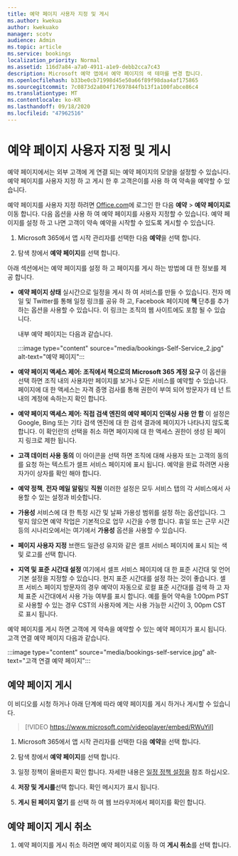 ```yaml
---
title: 예약 페이지 사용자 지정 및 게시
ms.author: kwekua
author: kwekuako
manager: scotv
audience: Admin
ms.topic: article
ms.service: bookings
localization_priority: Normal
ms.assetid: 116d7a84-a7a0-4911-a1e9-debb2cca7c43
description: Microsoft 예약 앱에서 예약 페이지의 색 테마를 변경 합니다.
ms.openlocfilehash: b33be0cb71998d45e50a66f89f98daa4af175865
ms.sourcegitcommit: 7c0873d2a804f17697844fb13f1a100fabce86c4
ms.translationtype: MT
ms.contentlocale: ko-KR
ms.lasthandoff: 09/18/2020
ms.locfileid: "47962516"
---
```

# <a name="customize-and-publish-your-booking-page"></a>예약 페이지 사용자 지정 및 게시

예약 페이지에서는 외부 고객에 게 연결 되는 예약 페이지의 모양을 설정할 수 있습니다. 예약 페이지를 사용자 지정 하 고 게시 한 후 고객은이를 사용 하 여 약속을 예약할 수 있습니다.

예약 페이지를 사용자 지정 하려면 [Office.com](https://office.com)에 로그인 한 다음 **예약** \> **예약 페이지로**이동 합니다. 다음 옵션을 사용 하 여 예약 페이지를 사용자 지정할 수 있습니다. 예약 페이지를 설정 하 고 나면 고객이 약속 예약을 시작할 수 있도록 게시할 수 있습니다.

1. Microsoft 365에서 앱 시작 관리자를 선택한 다음 **예약**을 선택 합니다.

2. 탐색 창에서 **예약 페이지**를 선택 합니다.

아래 섹션에서는 예약 페이지를 설정 하 고 페이지를 게시 하는 방법에 대 한 정보를 제공 합니다.

- **예약 페이지 상태** 실시간으로 일정을 게시 하 여 서비스를 만들 수 있습니다. 전자 메일 및 Twitter를 통해 일정 링크를 공유 하 고, Facebook 페이지에 **책** 단추를 추가 하는 옵션을 사용할 수 있습니다. 이 링크는 조직의 웹 사이트에도 포함 될 수 있습니다.

    내부 예약 페이지는 다음과 같습니다.

    :::image type="content" source="media/bookings-Self-Service_2.jpg" alt-text="예약 페이지":::

- **예약 페이지 액세스 제어: 조직에서 책으로의 Microsoft 365 계정 요구**  이 옵션을 선택 하면 조직 내의 사용자만 페이지를 보거나 모든 서비스를 예약할 수 있습니다. 페이지에 대 한 액세스는 자격 증명 검사를 통해 권한이 부여 되어 방문자가 테 넌 트 내의 계정에 속하는지 확인 합니다.

- **예약 페이지 액세스 제어: 직접 검색 엔진의 예약 페이지 인덱싱 사용 안 함** 이 설정은 Google, Bing 또는 기타 검색 엔진에 대 한 검색 결과에 페이지가 나타나지 않도록 합니다. 이 확인란의 선택을 취소 하면 페이지에 대 한 액세스 권한이 생성 된 페이지 링크로 제한 됩니다.

- **고객 데이터 사용 동의** 이 아이콘을 선택 하면 조직에 대해 사용자 또는 고객의 동의를 요청 하는 텍스트가 셀프 서비스 페이지에 표시 됩니다. 예약을 완료 하려면 사용자가이 상자를 확인 해야 합니다.

- **예약 정책**, **전자 메일 알림**및 **직원** 이러한 설정은 모두 서비스 탭의 각 서비스에서 사용할 수 있는 설정과 비슷합니다.

- **가용성** 서비스에 대 한 특정 시간 및 날짜 가용성 범위를 설정 하는 옵션입니다. 그렇지 않으면 예약 작업은 기본적으로 업무 시간을 수행 합니다. 휴일 또는 근무 시간 등의 시나리오에서는 여기에서 **가용성** 옵션을 사용할 수 있습니다.

- **페이지 사용자 지정** 브랜드 일관성 유지와 같은 셀프 서비스 페이지에 표시 되는 색 및 로고를 선택 합니다.

- **지역 및 표준 시간대 설정** 여기에서 셀프 서비스 페이지에 대 한 표준 시간대 및 언어 기본 설정을 지정할 수 있습니다. 현지 표준 시간대를 설정 하는 것이 좋습니다. 셀프 서비스 페이지 방문자의 경우 예약이 자동으로 로컬 표준 시간대를 검색 하 고 자체 표준 시간대에서 사용 가능 여부를 표시 합니다. 예를 들어 약속을 1:00pm PST로 사용할 수 있는 경우 CST의 사용자에 게는 사용 가능한 시간이 3, 00pm CST로 표시 됩니다.

예약 페이지를 게시 하면 고객에 게 약속을 예약할 수 있는 예약 페이지가 표시 됩니다. 고객 연결 예약 페이지 다음과 같습니다.

:::image type="content" source="media/bookings-self-service.jpg" alt-text="고객 연결 예약 페이지":::

## <a name="publish-the-booking-page"></a>예약 페이지 게시

이 비디오를 시청 하거나 아래 단계에 따라 예약 페이지를 게시 하거나 게시할 수 있습니다.

> [!VIDEO https://www.microsoft.com/videoplayer/embed/RWuYil]

1. Microsoft 365에서 앱 시작 관리자를 선택한 다음 **예약**을 선택 합니다.

1. 탐색 창에서 **예약 페이지**를 선택 합니다.

1. 일정 정책이 올바른지 확인 합니다. 자세한 내용은 [일정 정책 설정을](set-scheduling-policies.md) 참조 하십시오.

1. **저장 및 게시를**선택 합니다. 확인 메시지가 표시 됩니다.

1. **게시 된 페이지 열기** 를 선택 하 여 웹 브라우저에서 페이지를 확인 합니다.

## <a name="unpublish-the-booking-page"></a>예약 페이지 게시 취소

1. 예약 페이지를 게시 취소 하려면 예약 페이지로 이동 하 여 **게시 취소**를 선택 합니다.
